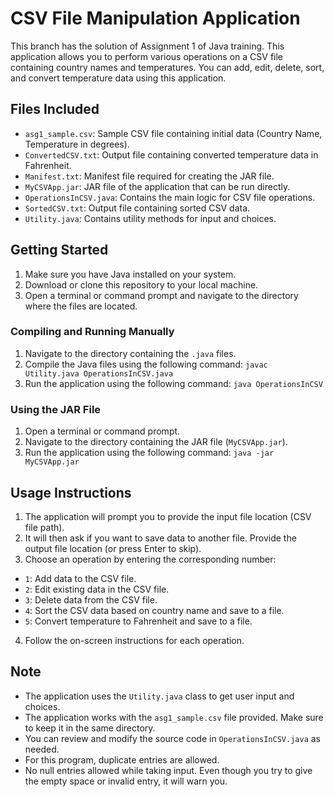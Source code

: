 # CSV File Manipulation Application

This branch has the solution of Assignment 1 of Java training. This application allows you to perform various operations on a CSV file containing country names and temperatures. You can add, edit, delete, sort, and convert temperature data using this application.

## Files Included

- `asg1_sample.csv`: Sample CSV file containing initial data (Country Name, Temperature in degrees).
- `ConvertedCSV.txt`: Output file containing converted temperature data in Fahrenheit.
- `Manifest.txt`: Manifest file required for creating the JAR file.
- `MyCSVApp.jar`: JAR file of the application that can be run directly.
- `OperationsInCSV.java`: Contains the main logic for CSV file operations.
- `SortedCSV.txt`: Output file containing sorted CSV data.
- `Utility.java`: Contains utility methods for input and choices.

## Getting Started

1. Make sure you have Java installed on your system.
2. Download or clone this repository to your local machine.
3. Open a terminal or command prompt and navigate to the directory where the files are located.

### Compiling and Running Manually

1. Navigate to the directory containing the `.java` files.
2. Compile the Java files using the following command: ``` javac Utility.java OperationsInCSV.java ```
3. Run the application using the following command: ``` java OperationsInCSV ```

### Using the JAR File

1. Open a terminal or command prompt.
2. Navigate to the directory containing the JAR file (`MyCSVApp.jar`).
3. Run the application using the following command: ``` java -jar MyCSVApp.jar ```

## Usage Instructions

1. The application will prompt you to provide the input file location (CSV file path).
2. It will then ask if you want to save data to another file. Provide the output file location (or press Enter to skip).
3. Choose an operation by entering the corresponding number:
- `1`: Add data to the CSV file.
- `2`: Edit existing data in the CSV file.
- `3`: Delete data from the CSV file.
- `4`: Sort the CSV data based on country name and save to a file.
- `5`: Convert temperature to Fahrenheit and save to a file.
4. Follow the on-screen instructions for each operation.

## Note

- The application uses the `Utility.java` class to get user input and choices.
- The application works with the `asg1_sample.csv` file provided. Make sure to keep it in the same directory.
- You can review and modify the source code in `OperationsInCSV.java` as needed.
- For this program, duplicate entries are allowed.
- No null entries allowed while taking input. Even though you try to give the empty space or invalid entry, it will warn you.
